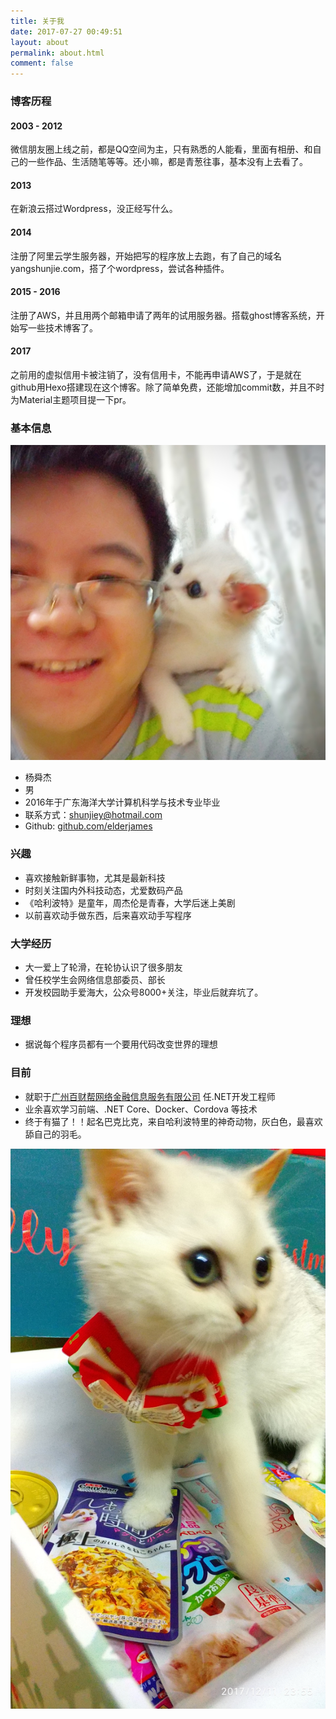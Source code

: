 ```yaml
---
title: 关于我
date: 2017-07-27 00:49:51
layout: about
permalink: about.html
comment: false
---
```


### 博客历程

#### 2003 - 2012 

微信朋友圈上线之前，都是QQ空间为主，只有熟悉的人能看，里面有相册、和自己的一些作品、生活随笔等等。还小嘛，都是青葱往事，基本没有上去看了。

#### 2013

在新浪云搭过Wordpress，没正经写什么。
#### 2014

注册了阿里云学生服务器，开始把写的程序放上去跑，有了自己的域名yangshunjie.com，搭了个wordpress，尝试各种插件。

#### 2015 - 2016

注册了AWS，并且用两个邮箱申请了两年的试用服务器。搭载ghost博客系统，开始写一些技术博客了。

#### 2017

之前用的虚拟信用卡被注销了，没有信用卡，不能再申请AWS了，于是就在github用Hexo搭建现在这个博客。除了简单免费，还能增加commit数，并且不时为Material主题项目提一下pr。


### 基本信息

![](/images/cat/2.jpg)

- 杨舜杰
- 男
- 2016年于广东海洋大学计算机科学与技术专业毕业
- 联系方式：[shunjiey@hotmail.com](mailto:shunjiey@hotmail.com)
- Github: [github.com/elderjames](http://github.com/elderjames)

### 兴趣
- 喜欢接触新鲜事物，尤其是最新科技
- 时刻关注国内外科技动态，尤爱数码产品
- 《哈利波特》是童年，周杰伦是青春，大学后迷上美剧
- 以前喜欢动手做东西，后来喜欢动手写程序

### 大学经历
- 大一爱上了轮滑，在轮协认识了很多朋友
- 曾任校学生会网络信息部委员、部长
- 开发校园助手爱海大，公众号8000+关注，毕业后就弃坑了。

### 理想
- 据说每个程序员都有一个要用代码改变世界的理想

### 目前
- 就职于[广州百财帮网络金融信息服务有限公司](http://www.100cb.cn/) 任.NET开发工程师
- 业余喜欢学习前端、.NET Core、Docker、Cordova 等技术
- 终于有猫了！！起名巴克比克，来自哈利波特里的神奇动物，灰白色，最喜欢舔自己的羽毛。

![](/images/cat/1.jpg)

